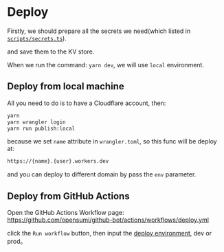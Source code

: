 # Deploy

Firstly, we should prepare all the secrets we need(which listed in [`scripts/secrets.ts`](https://github.com/opensumi/github-bot/blob/b237a1e35c8fd5fdf720a88f911691f1e096f78c/scripts/secrets.ts)).

and save them to the KV store.

When we run the command: `yarn dev`, we will use `local` environment.

## Deploy from local machine

All you need to do is to have a Cloudflare account, then:

```sh
yarn
yarn wrangler login
yarn run publish:local
```

because we set `name` attribute in `wrangler.toml`, so this func will be deploy at:

```txt
https://{name}.{user}.workers.dev
```

and you can deploy to different domain by pass the `env` parameter.

## Deploy from GitHub Actions

Open the GitHub Actions Workflow page: <https://github.com/opensumi/github-bot/actions/workflows/deploy.yml>

click the `Run workflow` button, then input the [deploy environment](https://developers.cloudflare.com/workers/platform/environments), dev or prod。
